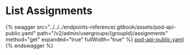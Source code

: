 # List Assignments

{% swagger src="../../../endpoints-reference/.gitbook/assets/pod-api-public.yaml" path="/v2/admin/usergroups/{groupId}/assignments" method="get" expanded="true" fullWidth="true" %}
[pod-api-public.yaml](../../../endpoints-reference/.gitbook/assets/pod-api-public.yaml)
{% endswagger %}
